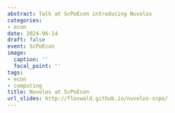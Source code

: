 ```yaml
---
abstract: Talk at ScPoEcon introducing Nuvolos
categories:
- econ
date: 2024-06-14
draft: false
event: ScPoEcon
image:
  caption: ''
  focal_point: ''
tags:
- econ
- computing
title: Nuvolos at ScPoEcon
url_slides: http://floswald.github.io/nuvolos-scpo/
---
```


